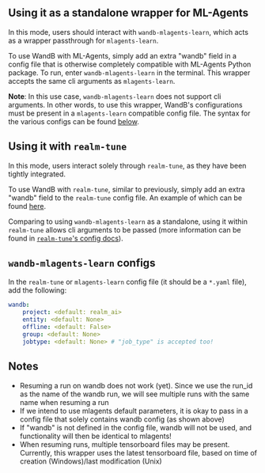 ## Using it as a standalone wrapper for ML-Agents
In this mode, users should interact with `wandb-mlagents-learn`, which acts as a wrapper passthrough for `mlagents-learn`.

To use WandB with ML-Agents, simply add an extra "wandb" field in a config file that is otherwise completely compatible with ML-Agents Python package. To run, enter `wandb-mlagents-learn` in the terminal. This wrapper accepts the same cli arguments as `mlagents-learn`. 

**Note**: In this use case, `wandb-mlagents-learn` does not support cli arguments. In other words, to use this wrapper, WandB's configurations must be present in a `mlagents-learn` compatible config file. The syntax for the various configs can be found [below](#wandb-mlagents-learn-configs).

## Using it with `realm-tune`
In this mode, users interact solely through `realm-tune`, as they have been tightly integrated.  

To use WandB with `realm-tune`, similar to previously, simply add an extra "wandb" field to the `realm-tune` config file. An example of which can be found [here](../realm-tune/configuration.md#configuration-file).

Comparing to using `wandb-mlagents-learn` as a standalone, using it within `realm-tune` allows cli arguments to be passed (more information can be found in [`realm-tune`'s config docs](../realm-tune/configuration.md#cli-arguments)).

## `wandb-mlagents-learn` configs
In the `realm-tune` or `mlagents-learn` config file (it should be a `*.yaml` file), add the following:  

```yaml
wandb:
    project: <default: realm_ai>
    entity: <default: None>
    offline: <default: False>
    group: <default: None>
    jobtype: <default: None> # "job_type" is accepted too! 
```
 
## Notes
- Resuming a run on wandb does not work (yet). Since we use the run_id as the name of the wandb run, we will see multiple runs with the same name when resuming a run
- If we intend to use mlagents default parameters, it is okay to pass in a config file that solely contains wandb config (as shown above)
- If "wandb" is not defined in the config file, wandb will not be used, and functionality will then be identical to mlagents!
- When resuming runs, multiple tensorboard files may be present. Currently, this wrapper uses the latest tensorboard file, based on time of creation (Windows)/last modification (Unix)